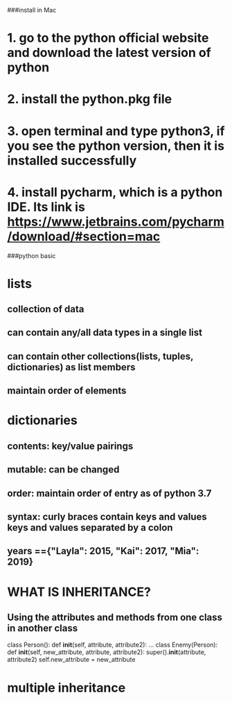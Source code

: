 ###install in Mac
# 1. go to the python official website and download the latest version of python
# 2. install the python.pkg file
# 3. open terminal and type python3, if you see the python version, then it is installed successfully
# 4. install pycharm, which is a python IDE. Its link is https://www.jetbrains.com/pycharm/download/#section=mac


###python basic
# lists
## collection of data
## can contain any/all data types in a single list
## can contain other collections(lists, tuples, dictionaries) as list members
## maintain order of elements


# dictionaries
## contents: key/value pairings
## mutable: can be changed
## order: maintain order of entry as of python 3.7
## syntax: curly braces contain keys and values keys and values separated by a colon
## years =={"Layla": 2015, "Kai": 2017, "Mia": 2019}


# WHAT IS INHERITANCE?
## Using the attributes and methods from one class in another class
class Person():
    def __init__(self, attribute, attribute2):
        ...
class Enemy(Person):
    def __init__(self, new_attribute, attribute, attribute2):
        super().__init__(attribute, attribute2)
        self.new_attribute = new_attribute

# multiple inheritance
        